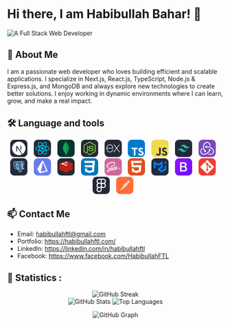 # Hi there, I am Habibullah Bahar! 👋
![A Full Stack Web Developer](https://www.habibullahftl.com/images/github-cover.jpg)



## 🚀 About Me
I am a passionate web developer who loves building efficient and scalable applications. I specialize in Next.js, React.js, TypeScript, Node.js & Express.js, and MongoDB and always explore new technologies to create better solutions. I enjoy working in dynamic environments where I can learn, grow, and make a real impact.


## 🛠 Language and tools

<div align="center">
  <img src="https://github.com/tandpfun/skill-icons/raw/main/icons/NextJS-Dark.svg" height="40" alt="nextjs logo"  />
  <img width="7" />
  <img src="https://github.com/tandpfun/skill-icons/raw/main/icons/React-Dark.svg" height="40" alt="react logo"  />
  <img width="7" />
  <img src="https://github.com/tandpfun/skill-icons/raw/main/icons/MongoDB.svg" height="40" alt="mongodb logo"  />
  <img width="7" />
  <img src="https://github.com/tandpfun/skill-icons/raw/main/icons/NodeJS-Dark.svg" height="40" alt="nodejs logo"  />    
  <img width="7" />
  <img src="https://github.com/tandpfun/skill-icons/raw/main/icons/ExpressJS-Dark.svg" height="40" alt="express logo"  />   
  <img width="7" />
  <img src="https://github.com/tandpfun/skill-icons/raw/main/icons/TypeScript.svg" height="40" alt="typescript logo"  />
  <img width="7" />
  <img src="https://github.com/tandpfun/skill-icons/raw/main/icons/JavaScript.svg" height="40" alt="javascript logo"  />
  <img width="7" />
  <img src="https://github.com/tandpfun/skill-icons/raw/main/icons/TailwindCSS-Dark.svg" height="40" alt="tailwind css logo"  />
  <img width="7" />
  <img src="https://github.com/tandpfun/skill-icons/raw/main/icons/Redux.svg" height="40" alt="redux logo"  />
  <img width="7" />
  <img src="https://github.com/tandpfun/skill-icons/raw/main/icons/PostgreSQL-Dark.svg" height="40" alt="postgresql logo"  />
  <img width="7" />
  <img src="https://github.com/tandpfun/skill-icons/raw/main/icons/Prisma.svg" height="40" alt="prisma logo"  />
  <img width="7" />
  <img src="https://github.com/tandpfun/skill-icons/raw/main/icons/Redis-Dark.svg" height="40" alt="redis logo"  />
  <img width="7" />
  <img src="https://github.com/tandpfun/skill-icons/raw/main/icons/CSS.svg" height="40" alt="css3 logo"  />
  <img width="7" />
  <img src="https://github.com/tandpfun/skill-icons/raw/main/icons/Sass.svg" height="40" alt="sass logo"  />
  <img width="7" />
  <img src="https://github.com/tandpfun/skill-icons/raw/main/icons/HTML.svg" height="40" alt="html logo"  />
  <img width="7" />
  <img src="https://github.com/tandpfun/skill-icons/raw/main/icons/MaterialUI-Dark.svg" height="40" alt="material ui logo"  />
  <img width="7" />
  <img src="https://github.com/tandpfun/skill-icons/raw/main/icons/Bootstrap.svg" height="40" alt="bootstrap logo"  />
  <img width="7" />
  <img src="https://github.com/tandpfun/skill-icons/raw/main/icons/Git.svg" height="40" alt="git logo"  />
  <img width="7" />
  <img src="https://github.com/tandpfun/skill-icons/raw/main/icons/Figma-Dark.svg" height="40" alt="figma logo"  />
  <img width="7" />
  <img src="https://github.com/tandpfun/skill-icons/raw/main/icons/Postman.svg" height="40" alt="postman logo"  />
  <img width="7" />
</div>


## 📫 Contact Me
- Email: habibullahftl@gmail.com  
- Portfolio: https://habibullahftl.com/
- LinkedIn: https://linkedin.com/in/habibullahftl
- Facebook: https://www.facebook.com/HabibullahFTL



## 📶 Statistics :
<div align="center"> 
    <img src="https://streak-stats.demolab.com?user=HabibullahFTL&theme=dark&hide_border=true&border_radius=12" width="700" alt="GitHub Streak" /> 
</div> 
<div align="center"> <img src="https://github-readme-stats.vercel.app/api?username=HabibullahFTL&count_private=true&show_icons=true&theme=dark&hide_border=true&border_radius=12&custom_title=Gazi's%20GitHub%20Stats" width="400" alt="GitHub Stats" /> <img src="https://github-readme-stats.vercel.app/api/top-langs/?username=HabibullahFTL&theme=dark&hide_border=true&layout=compact&border_radius=12" width="300" alt="Top Languages" /> 
</div>
<p align="center"> <img src="https://github-profile-summary-cards.vercel.app/api/cards/profile-details?username=HabibullahFTL&theme=dark&hide_border=true&border_radius=20" width="700" alt="GitHub Graph" /> </p>

